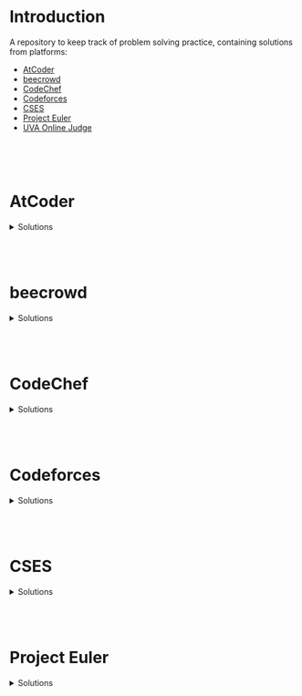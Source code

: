 # Introduction

A repository to keep track of problem solving practice, containing solutions from platforms:  


- [AtCoder](#atcoder)
- [beecrowd](#beecrowd)
- [CodeChef](#codechef)
- [Codeforces](#codeforces)
- [CSES](#cses)
- [Project Euler](#project-euler)
- [UVA Online Judge](#uva-online-judge)
</br>
</br>
</br>

# AtCoder

<details>
<Summary> Solutions </Summary>
</br>

<!---
|  | []() | [C++ (GCC 9.2.1)](./atcoder/.cpp) | `*00` |
    --->

| #   | Title   | Solution   | Points |
|:---:| :------ | :--------: |:-----:|
|  | [D - Shift vs. CapsLock](https://atcoder.jp/contests/abc303/tasks/abc303_d) | [C++ (GCC 9.2.1)](./atcoder/.cpp) | `*400` |
|  | [C - Dash](https://atcoder.jp/contests/abc303/tasks/abc303_c) | [C++ (GCC 9.2.1)](./atcoder/.cpp) | `*300` |
|  | [B - Discord](https://atcoder.jp/contests/abc303/tasks/abc303_b) | [C++ (GCC 9.2.1)](./atcoder/.cpp) | `*200` |
|  | [A - Similar String](https://atcoder.jp/contests/abc303/tasks/abc303_a) | [C++ (GCC 9.2.1)](./atcoder/.cpp) | `*100` |
|  | [D - M<=ab](https://atcoder.jp/contests/abc296/tasks/abc296_d) | [C++ (GCC 9.2.1)](./atcoder/.cpp) | `*400` |
|  | [C - Gap Existence](https://atcoder.jp/contests/abc296/tasks/abc296_c) | [C++ (GCC 9.2.1)](./atcoder/.cpp) | `*300` |
|  | [B - Chessboard](https://atcoder.jp/contests/abc296/tasks/abc296_b) | [C++ (GCC 9.2.1)](./atcoder/.cpp) | `*200` |
|  | [A - Alternately](https://atcoder.jp/contests/abc296/tasks/abc296_a) | [C++ (GCC 9.2.1)](./atcoder/.cpp) | `*100` |
|  | [E - Kth Takoyaki Set](https://atcoder.jp/contests/abc297/tasks/abc297_e) | [C++ (GCC 9.2.1)](./atcoder/.cpp) | `*500` |
|  | [D - Count Subtractions](https://atcoder.jp/contests/abc297/tasks/abc297_d) | [C++ (GCC 9.2.1)](./atcoder/.cpp) | `*400` |
|  | [C - PC on the Table](https://atcoder.jp/contests/abc297/tasks/abc297_c) | [C++ (GCC 9.2.1)](./atcoder/.cpp) | `*300` |
|  | [B - chess960](https://atcoder.jp/contests/abc297/tasks/abc297_b) | [C++ (GCC 9.2.1)](./atcoder/.cpp) | `*200` |
|  | [A - Double Click](https://atcoder.jp/contests/abc297/tasks/abc297_a) | [C++ (GCC 9.2.1)](./atcoder/.cpp) | `*100` |
|  | [E - Isolation](https://atcoder.jp/contests/abc302/tasks/abc302_e) | [C++ (GCC 9.2.1)](./atcoder/.cpp) | `*425` |
|  | [D - Impartial Gift](https://atcoder.jp/contests/abc302/tasks/abc302_d) | [C++ (GCC 9.2.1)](./atcoder/.cpp) | `*400` |
|  | [C - Almost Equal](https://atcoder.jp/contests/abc302/tasks/abc302_c) | [C++ (GCC 9.2.1)](./atcoder/.cpp) | `*300` |
|  | [B - Find snuke](https://atcoder.jp/contests/abc302/tasks/abc302_b) | [C++ (GCC 9.2.1)](./atcoder/.cpp) | `*200` |
|  | [A - Attack](https://atcoder.jp/contests/abc302/tasks/abc302_a) | [C++ (GCC 9.2.1)](./atcoder/.cpp) | `*100` |
|  | [D - Writing a Numeral](https://atcoder.jp/contests/abc298/tasks/abc298_d) | [C++ (GCC 9.2.1)](./atcoder/.cpp) | `*400` |
|  | [C - Cards Query Problem](https://atcoder.jp/contests/abc298/tasks/abc298_c) | [C++ (GCC 9.2.1)](./atcoder/.cpp) | `*300` |
|  | [B - Coloring Matrix](https://atcoder.jp/contests/abc298/tasks/abc298_b) | [C++ (GCC 9.2.1)](./atcoder/.cpp) | `*200` |
|  | [A - Job Interview](https://atcoder.jp/contests/abc298/tasks/abc298_a) | [C++ (GCC 9.2.1)](./atcoder/.cpp) | `*100` |
|  | [D - Find by Query](https://atcoder.jp/contests/abc299/tasks/abc299_d) | [C++ (GCC 9.2.1)](./atcoder/.cpp) | `*400` |
|  | [C - Dango](https://atcoder.jp/contests/abc299/tasks/abc299_c) | [C++ (GCC 9.2.1)](./atcoder/.cpp) | `*300` |
|  | [B - Trick Taking](https://atcoder.jp/contests/abc299/tasks/abc299_b) | [C++ (GCC 9.2.1)](./atcoder/.cpp) | `*200` |
|  | [A - Treasure Chest](https://atcoder.jp/contests/abc299/tasks/abc299_a) | [C++ (GCC 9.2.1)](./atcoder/.cpp) | `*100` |
|  | [D - Bitmask](https://atcoder.jp/contests/abc301/tasks/abc301_d) | [C++ (GCC 9.2.1)](./atcoder/.cpp) | `*400` |
|  | [C - AtCoder Cards](https://atcoder.jp/contests/abc301/tasks/abc301_c) | [C++ (GCC 9.2.1)](./atcoder/.cpp) | `*300` |
|  | [B - Fill the Gaps](https://atcoder.jp/contests/abc301/tasks/abc301_b) | [C++ (GCC 9.2.1)](./atcoder/.cpp) | `*200` |
|  | [A - Overall Winner](https://atcoder.jp/contests/abc301/tasks/abc301_a) | [C++ (GCC 9.2.1)](./atcoder/.cpp) | `*100` |
| 30 | [D - AABCC](https://atcoder.jp/contests/abc300/tasks/abc300_d) | [C++ (GCC 9.2.1)](./atcoder/abc300/D.cpp) | `*400` |
| 29 | [C - Cross](https://atcoder.jp/contests/abc300/tasks/abc300_c) | [C++ (GCC 9.2.1)](./atcoder/abc300/C.cpp) | `*300` |
| 28 | [B - Same Map in the RPG World](https://atcoder.jp/contests/abc300/tasks/abc300_b) | [C++ (GCC 9.2.1)](./atcoder/abc300/B.cpp) | `*200` |
| 27 | [A - N-choice question](https://atcoder.jp/contests/abc300/tasks/abc300_a) | [C++ (GCC 9.2.1)](./atcoder/abc300/A.cpp) | `*100` |
|  | [C - Good Sequence](https://atcoder.jp/contests/arc087/tasks/arc087_a) | [C++ (GCC 9.2.1)](./atcoder/.cpp) | `*300` |
|  | [B - Qualification Contest](https://atcoder.jp/contests/abc288/tasks/abc288_b) | [C++ (GCC 9.2.1)](./atcoder/.cpp) | `*200` |
|  | [A - Many A+B Problems](https://atcoder.jp/contests/abc288/tasks/abc288_a) | [C++ (GCC 9.2.1)](./atcoder/.cpp) | `*100` |
|  | [B - Postal Card](https://atcoder.jp/contests/abc287/tasks/abc287_b) | [C++ (GCC 9.2.1)](./atcoder/.cpp) | `*200` |
|  | [A - Majority](https://atcoder.jp/contests/abc287/tasks/abc287_a) | [C++ (GCC 9.2.1)](./atcoder/.cpp) | `*100` |
|  | [C - Squared Error](https://atcoder.jp/contests/abc194/tasks/abc194_c) | [C++ (GCC 9.2.1)](./atcoder/.cpp) | `*300` |
|  | [C - Unexpressed](https://atcoder.jp/contests/abc193/tasks/abc193_c) | [C++ (GCC 9.2.1)](./atcoder/.cpp) | `*300` |
|  | [C - Doubled](https://atcoder.jp/contests/abc196/tasks/abc196_c) | [C++ (GCC 9.2.1)](./atcoder/.cpp) | `*300` |
|  | [C - Long Sequence](https://atcoder.jp/contests/abc220/tasks/abc220_c) | [C++ (GCC 9.2.1)](./atcoder/.cpp) | `*300` |
|  | [B - Nuts](https://atcoder.jp/contests/abc204/tasks/abc204_b) | [C++ (GCC 9.2.1)](./atcoder/.cpp) | `*200` |
|  | [C - Swappable](https://atcoder.jp/contests/abc206/tasks/abc206_c) | [C++ (GCC 9.2.1)](./atcoder/.cpp) | `*300` |
|  | [B - Permutation Check](https://atcoder.jp/contests/abc205/tasks/abc205_b) | [C++ (GCC 9.2.1)](./atcoder/.cpp) | `*200` |
|  | [A - Find Multiple](https://atcoder.jp/contests/abc220/tasks/abc220_a) | [C++ (GCC 9.2.1)](./atcoder/.cpp) | `*100` |
|  | [D - Happy New Year 2023](https://atcoder.jp/contests/abc284/tasks/abc284_d) | [C++ (GCC 9.2.1)](./atcoder/.cpp) | `*400` |
|  | [B - Multi Test Cases](https://atcoder.jp/contests/abc284/tasks/abc284_b) | [C++ (GCC 9.2.1)](./atcoder/.cpp) | `*200` |
|  | [A - Sequence of Strings](https://atcoder.jp/contests/abc284/tasks/abc284_a) | [C++ (GCC 9.2.1)](./atcoder/.cpp) | `*100` |
|  | [C - String Delimiter](https://atcoder.jp/contests/abc282/tasks/abc282_c) | [C++ (GCC 9.2.1)](./atcoder/.cpp) | `*300` |
|  | [B - Let's Get a Perfect Score](https://atcoder.jp/contests/abc282/tasks/abc282_b) | [C++ (GCC 9.2.1)](./atcoder/.cpp) | `*200` |
|  | [A - Generalized ABC](https://atcoder.jp/contests/abc282/tasks/abc282_a) | [C++ (GCC 9.2.1)](./atcoder/.cpp) | `*100` |
|  | [B - LOOKUP](https://atcoder.jp/contests/abc279/tasks/abc279_b) | [C++ (GCC 9.2.1)](./atcoder/.cpp) | `*200` |
|  | [A - wwwvvvvvv](https://atcoder.jp/contests/abc279/tasks/abc279_a) | [C++ (GCC 9.2.1)](./atcoder/.cpp) | `*100` |
| 5 | [C - FF](https://atcoder.jp/contests/abc278/tasks/abc278_c) | [C++ (GCC 9.2.1)](./atcoder/abc278/C.cpp) | `*300` | 
| 4 | [B - Misjudge the Time](https://atcoder.jp/contests/abc278/tasks/abc278_b) | [C++ (GCC 9.2.1)](./atcoder/abc278/B.cpp) | `*200` |
| 3 | [A - Shift](https://atcoder.jp/contests/abc278/tasks/abc278_a) | [C++ (GCC 9.2.1)](./atcoder/abc278/A.cpp) | `*100` |
| 2 | [B - Playing Cards Validation](https://atcoder.jp/contests/abc277/tasks/abc277_b) | [C++ (GCC 9.2.1)](.atcoder/abc277/B.cpp) | `*200` |
| 1 | [A - ^{-1}](https://atcoder.jp/contests/abc277/tasks/abc277_a) | [C++ (GCC 9.2.1)](./atcoder/abc277/A.cpp) | `*100` |


</details>
</br>
</br>
</br>

# beecrowd

<details>
<Summary> Solutions </Summary>
</br>

<!---
| 1 | [](https://atcoder.jp/contests/abc/tasks/abc_) | [C++ (GCC 9.2.1)]() | |

1654 | [F - Sum Sum Max](https://atcoder.jp/contests/abc240/tasks/abc240_f) | [C++ (GCC 9.2.1)](./atcoder/abc240/F.cpp) | Mar/26/2022
    --->



| #   | Title   | Solution   | Difficulty |
|:---:| :------ | :--------: |:----------:|


</details>
</br>
</br>
</br>

# CodeChef

<details>
<Summary> Solutions </Summary>

<!---
|  | []() | [C++17](./codechef/.cpp) | `*` |
    --->

| #   | Title   | Solution   | Submitted   |
|:---:| :------ | :--------: | :---------: |
|  | []() | [C++17)]() | |



</details>
</br>
</br>
</br>

# Codeforces

<details>
<Summary> Solutions </Summary>
</br>

<!---
|  | []() | [GNU C++20 (64)](./codeforces/) | `` |
    --->

| #   | Title   | Solution   | Tags |
|:---:| :------ | :--------: |:----:|
| 334 | [B - Ternary String](https://codeforces.com/contest/1354/problem/B) | [GNU C++20 (64)](./codeforces/1354/B.cpp) | `binary search` `dp` `implementation` `two pointers` `*1200` |
| 333 | [C - Make It Good](https://codeforces.com/contest/1385/problem/C) | [GNU C++20 (64)](./codeforces/1385/C.cpp) | `greedy` `*1200` |
| 332 | [D - Districts Connection](https://codeforces.com/contest/1433/problem/D) | [GNU C++20 (64)](./codeforces/1433/D.cpp) | `constructive algorithms` `dfs and similar` `*1200` |
|  | [A - XXXXX](https://codeforces.com/contest/1364/problem/A) | [GNU C++20 (64)](./codeforces/) | `brute force` `data structures` `number theory` `two pointers` `*1200` |
|  | [C - Boats Competition](https://codeforces.com/contest/1399/problem/C) | [GNU C++20 (64)](./codeforces/) | `brute force` `greedy` `two pointers` `*1200` |
| * | [C - Sum in Binary Tree](https://codeforces.com/contest/1843/problem/C) | [GNU C++20 (64)](./codeforces/) | `` |
| * | [B - Long Long](https://codeforces.com/contest/1843/problem/B) | [GNU C++20 (64)](./codeforces/) | `` |
| * | [A - Sasha and Array Coloring](https://codeforces.com/contest/1843/problem/A) | [GNU C++20 (64)](./codeforces/) | `` |
|  | [B - Replace and Keep Sorted](https://codeforces.com/contest/1485/problem/B) | [GNU C++20 (64)](./codeforces/) | `dp` `implementation` `math` `*1200` |
|  | [C - Sequence Transformation](https://codeforces.com/contest/1454/problem/C) | [GNU C++20 (64)](./codeforces/) | `greedy` `implementation` `*1200` |
|  | [C - Grandma Capa Knits a Scarf](https://codeforces.com/contest/1582/problem/C) | [GNU C++20 (64)](./codeforces/) | `brute force` `data structures` `greedy` `strings` `two pointers` `*1200` |
|  | [C - Alternating Subsequence](https://codeforces.com/contest/1343/problem/C) | [GNU C++20 (64)](./codeforces/) | `dp` `greedy` `two pointers` `*1200` |
|  | [A - Odd Selection](https://codeforces.com/contest/1363/problem/A) | [GNU C++20 (64)](./codeforces/) | `brute force` `implementation` `math` `*1200` |
|  | [B - AquaMoon and Stolen String](https://codeforces.com/contest/1546/problem/B) | [GNU C++20 (64)](./codeforces/) | `interactive` `math` `*1200` |
|  | [B - Flip the Bits](https://codeforces.com/contest/1504/problem/B) | [GNU C++20 (64)](./codeforces/) | `constructive algorithms` `greedy` `implementation` `math` `*1200` |
|  | [B - Astrophysicists](https://codeforces.com/contest/1836/problem/B) | [GNU C++20 (64)](./codeforces/) | `greedy` `math` `*1100` |
|  | [A - Destroyer](https://codeforces.com/contest/1836/problem/A) | [GNU C++20 (64)](./codeforces/) | `implementation` `sortings` `*800` |
|  | [C - Game with Reversing](https://codeforces.com/contest/1834/problem/C) | [GNU C++20 (64)](./codeforces/) | `games` `greedy` `math` `strings` `*1200` |
|  | [B - Maximum Strength](https://codeforces.com/contest/1834/problem/B) | [GNU C++20 (64)](./codeforces/) | `greedy` `math` `*1000` |
|  | [A - Unit Array](https://codeforces.com/contest/1834/problem/A) | [GNU C++20 (64)](./codeforces/) | `greedy` `math` `*800` |
|  | [B - Jumps](https://codeforces.com/contest/1455/problem/B) | [GNU C++20 (64)](./codeforces/) | `constructive algorithms` `math` `*1200` |
|  | [B - M-arrays](https://codeforces.com/contest/1497/problem/B) | [GNU C++20 (64)](./codeforces/) | `constructive algorithms` `greedy` `math` `*1200` |
|  | [C - K-th Not Divisible by n](https://codeforces.com/contest/1352/problem/C) | [GNU C++20 (64)](./codeforces/) | `binary search` `math` `*1200` |
|  | [C - Pursuit](https://codeforces.com/contest/1530/problem/C) | [GNU C++20 (64)](./codeforces/) | `binary search` `brute force` `greedy` `sortings` `*1200` |
|  | [C - A-B Palindrome](https://codeforces.com/contest/1512/problem/C) | [GNU C++20 (64)](./codeforces/) | `constructive algorithms` `implementation` `strings` `*1200` |
|  | [B - Hemose Shopping](https://codeforces.com/contest/1592/problem/B) | [GNU C++20 (64)](./codeforces/) | `constructive algorithms` `dsu` `math` `sortings` `*1200` |
|  | [C - Delete Two Elements](https://codeforces.com/contest/1598/problem/C) | [GNU C++20 (64)](./codeforces/) | `data structures` `dp` `implementation` `math` `two pointers` `*1200` |
|  | [C - Make Them Equal](https://codeforces.com/contest/1594/problem/C) | [GNU C++20 (64)](./codeforces/) | `brute force` `greedy` `math` `strings` `*1200` |
|  | [D - Even-Odd Game](https://codeforces.com/contest/1472/problem/D) | [GNU C++20 (64)](./codeforces/) | `dp` `games` `greedy` `sortings` `*1200` |
|  | [D - Corrupted Array](https://codeforces.com/contest/1512/problem/D) | [GNU C++20 (64)](./codeforces/) | `constructive algorithms` `data structures` `greedy` `*1200` |
|  | [C - Poisoned Dagger](https://codeforces.com/contest/1613/problem/C) | [GNU C++20 (64)](./codeforces/) | `binary search` `*1200` |
|  | [B - AND 0, Sum Big](https://codeforces.com/contest/1514/problem/B) | [GNU C++20 (64)](./codeforces/) | `bitmasks` `combinatorics` `math` `*1200` |
|  | [B - Prinzessin der Verurteilung](https://codeforces.com/contest/1536/problem/B) | [GNU C++20 (64)](./codeforces/) | `brute force` `constructive algorithms` `strings` `*1200` |
|  | [C1 - k-LCM (easy version)](https://codeforces.com/contest/1497/problem/C1) | [GNU C++20 (64)](./codeforces/) | `constructive algorithms` `math` `*1200` |
|  | [B - Keep it Beautiful](https://codeforces.com/contest/1841/problem/B) | [GNU C++20 (64)](./codeforces/) | `implementation` `*1000` |
|  | [A - Game with Board](https://codeforces.com/contest/1841/problem/A) | [GNU C++20 (64)](./codeforces/) | `constructive algorithms` `games` `*800` |
|  | [C - Penalty](https://codeforces.com/contest/1553/problem/C) | [GNU C++20 (64)](./codeforces/) | `bitmasks` `brute force` `dp` `greedy` `*1200` |
|  | [C - Mocha and Hiking](https://codeforces.com/contest/1559/problem/C) | [GNU C++20 (64)](./codeforces/) | `constructive algorithms` `graphs` `*1200` |
|  | [C - Stable Groups](https://codeforces.com/contest/1539/problem/C) | [GNU C++20 (64)](./codeforces/) | `greedy` `sortings` `*1200` |
|  | [C - Coin Rows](https://codeforces.com/contest/1555/problem/C) | [GNU C++20 (64)](./codeforces/) | `brute force` `constructive algorithms` `dp` `implementation` `*1300` |
|  | [B1 - Palindrome Game (easy version)](https://codeforces.com/contest/1527/problem/B1) | [GNU C++20 (64)](./codeforces/) | `constructive algorithms` `games` `*1200` |
|  | [B - Pleasant Pairs](https://codeforces.com/contest/1541/problem/B) | [GNU C++20 (64)](./codeforces/) | `brute force` `implementation` `math` `number theory` `*1200` |
|  | [A - Packing Rectangles](https://codeforces.com/edu/course/2/lesson/6/2/practice/contest/283932/problem/A) | [GNU C++20 (64)](./codeforces/) | `Edu` |
|  | [C - Ski Resort](https://codeforces.com/contest/1840/problem/C) | [GNU C++17](./codeforces/) | `combinatorics` `math` `two pointers` `*1000` |
|  | [B - Binary Cafe](https://codeforces.com/contest/1840/problem/B) | [GNU C++17](./codeforces/) | `bitmasks` `combinatorics` `math` `*1100` |
|  | [A - Cipher Shifer](https://codeforces.com/contest/1840/problem/A) | [GNU C++17](./codeforces/) | `implementation` `strings` `two pointers` `*800` |
|  | [B - Kalindrome Array](https://codeforces.com/contest/1610/problem/B) | [GNU C++17](./codeforces/) | `greedy` `two pointers` `*1100` |
|  | [B - Special Numbers](https://codeforces.com/contest/1594/problem/B) | [GNU C++17](./codeforces/) | `bitmasks` `math` `*1100` |
|  | [B - Combinatorics Homework](https://codeforces.com/contest/1574/problem/B) | [GNU C++17](./codeforces/) | `combinatorics` `greedy` `math` `*1100` |
|  | [B - Shifting Sort](https://codeforces.com/contest/1579/problem/B) | [GNU C++17](./codeforces/) | `implementation` `sortings` `*1100` |
|  | [B - Elementary Particles](https://codeforces.com/contest/1625/problem/B) | [GNU C++17](./codeforces/) | `brute force` `greedy` `sortings` `*1100` |
|  | [B - XOR Specia-LIS-t](https://codeforces.com/contest/1604/problem/B) | [GNU C++17](./codeforces/) | `*1100` |
|  | [D1 - All are Same](https://codeforces.com/contest/1593/problem/D1) | [GNU C++17](./codeforces/) | `math` `number theory` `*1100` |
|  | [C - Long Jumps](https://codeforces.com/contest/1472/problem/C) | [GNU C++17](./codeforces/) | `dp` `graphs` `*1100` |
|  | [B - Update Files](https://codeforces.com/contest/1606/problem/B) | [GNU C++17](./codeforces/) | `greedy` `implementation` `math` `*1100` |
|  | [C - Kill the Monster](https://codeforces.com/contest/1633/problem/C) | [GNU C++17](./codeforces/) | `brute force` `math` `*1100` |
|  | [C - Yet Another Card Deck](https://codeforces.com/contest/1511/problem/C) | [GNU C++17](./codeforces/) | `brute force` `data structures` `implementation` `trees` `*1100` |
|  | [B - TMT Document](https://codeforces.com/contest/1509/problem/B) | [GNU C++17](./codeforces/) | `greedy` `*1100` |
|  | [B - Fun with Even Subarrays](https://codeforces.com/contest/1631/problem/B) | [GNU C++17](./codeforces/) | `dp` `greedy` `*1100` |
|  | [C - Sum of Cubes](https://codeforces.com/contest/1490/problem/C) | [GNU C++17](./codeforces/) | `binary search` `brute force` `math` `*1100` |
|  | [B - GCD Length](https://codeforces.com/contest/1511/problem/B) | [GNU C++17](./codeforces/) | `constructive algorithms` `math` `number theory` `*1100` |
|  | [C - Paint the Array](https://codeforces.com/contest/1618/problem/C) | [GNU C++17](./codeforces/) | `math` `*1100` |
|  | [B - Sifid and Strange Subsequences](https://codeforces.com/contest/1529/problem/B) | [GNU C++17](./codeforces/) | `greedy` `math` `sortings` `*1100` |
| * | [C - Best Binary String](https://codeforces.com/contest/1837/problem/C) | [GNU C++17](./codeforces/) | `constructive algorithms` `greedy` |
| * | [B - Comparison String](https://codeforces.com/contest/1837/problem/B) | [GNU C++17](./codeforces/) | `greedy` |
| * | [A - Grasshopper on a Line](https://codeforces.com/contest/1837/problem/A) | [GNU C++17](./codeforces/) | `constructive algorithms` `math` |
|  | [A - CME](https://codeforces.com/contest/1223/problem/A) | [GNU C++17](./codeforces/) | `math` `*800` |
|  | [B - Make Array Good](https://codeforces.com/contest/1762/problem/B) | [GNU C++17](./codeforces/) | `constructive algorithms` `implementation` `number theory` `sortings` `*1100` |
|  | [A - Infinite Sequence](https://codeforces.com/contest/675/problem/A) | [GNU C++17](./codeforces/) | `math` `*1100` |
|  | [A - Many Equal Substrings](https://codeforces.com/contest/1029/problem/A) | [GNU C++17](./codeforces/) | `implementation` `strings` `*1300` |
|  | [B - Mirror in the String](https://codeforces.com/contest/1616/problem/B) | [GNU C++17](./codeforces/) | `greedy` `strings` `*1100` |
|  | [A - Vasya the Hipster](https://codeforces.com/contest/581/problem/A) | [GNU C++17](./codeforces/) | `implementation` `math` `*800` |
|  | [B - Long Number](https://codeforces.com/contest/1157/problem/B) | [GNU C++17](./codeforces/) | `greedy` `*1300` |
|  | [A - Garland](https://codeforces.com/contest/1809/problem/A) | [GNU C++17](./codeforces/) | `implementation` `*800` |
|  | [C - Maximum Set](https://codeforces.com/contest/1796/problem/C) | [GNU C++17](./codeforces/) | `binary search` `math` `*1600` |
|  | [D - Flipper](https://codeforces.com/contest/1833/problem/D) | [GNU C++17](./codeforces/) | `brute force` `constructive algorithms` `greedy` `*1400` |
|  | [C - Vlad Building Beautiful Array](https://codeforces.com/contest/1833/problem/C) | [GNU C++17](./codeforces/) | `greedy` `math` `*800` |
|  | [B - Restore the Weather](https://codeforces.com/contest/1833/problem/B) | [GNU C++17](./codeforces/) | `greedy` `sortings` `*900` |
|  | [A - Musical Puzzle](https://codeforces.com/contest/1833/problem/A) | [GNU C++17](./codeforces/) | `implementation` `strings` `*800` |
|  | [B - Points on Plane](https://codeforces.com/contest/1809/problem/B) | [GNU C++17](./codeforces/) | `binary search` `greedy` `math` `*1000` |
|  | [C - Sum on Subarrays](https://codeforces.com/contest/1809/problem/C) | [GNU C++17](./codeforces/) | `constructive algorithms` `greedy` `math` `*1500` |
|  | [B - Balanced Array](https://codeforces.com/contest/1343/problem/B) | [GNU C++17](./codeforces/) | `constructive algorithms` `math` `*800` |
|  | [B - Long Legs](https://codeforces.com/contest/1814/problem/B) | [GNU C++17](./codeforces/) | `brute force` `math` `*1700` |
|  | [A - Coins](https://codeforces.com/contest/1814/problem/A) | [GNU C++17](./codeforces/) | `implementation` `math` `*800` |
|  | [C - Almost All Multiples](https://codeforces.com/contest/1758/problem/C) | [GNU C++17](./codeforces/) | `greedy` `number theory` `*1400` |
|  | [C - Search in Parallel](https://codeforces.com/contest/1814/problem/C) | [GNU C++17](./codeforces/) | `constructive algorithms` `greedy` `sortings` `*1500` |
|  | [C - Counting Orders](https://codeforces.com/contest/1828/problem/C) | [GNU C++17](./codeforces/) | `binary search` `combinatorics` `sortings` `*1100` |
|  | [B - Permutation Swap](https://codeforces.com/contest/1828/problem/B) | [GNU C++17](./codeforces/) | `math` `number theory` `*900` |
|  | [A - Divisible Array](https://codeforces.com/contest/1828/problem/A) | [GNU C++17](./codeforces/) | `constructive algorithms` `math` `*800` |
|  | [C - Tear It Apart](https://codeforces.com/contest/1821/problem/C) | [GNU C++17](./codeforces/) | `brute force` `implementation` `math` `strings` `*1300` |
|  | [B - Sort the Subarray](https://codeforces.com/contest/1821/problem/B) | [GNU C++17](./codeforces/) | `brute force` `greedy` `*1100` |
|  | [A - Matching](https://codeforces.com/contest/1821/problem/A) | [GNU C++17](./codeforces/) | `combinatorics` `math` `*800` |
|  | [C2 - Potions (Hard Version)](https://codeforces.com/contest/1526/problem/C2) | [GNU C++17](./codeforces/) | `data structures` `greedy` `*1600` |
| * | [C - Contrast Value](https://codeforces.com/contest/1832/problem/C) | [GNU C++17](./codeforces/) | `` |
| * | [B - Maximum Sum](https://codeforces.com/contest/1832/problem/B) | [GNU C++17](./codeforces/) | `` |
| * | [A - New Palindrome](https://codeforces.com/contest/1832/problem/A) | [GNU C++17](./codeforces/) | `` |
|  | [A - Filling Shapes](https://codeforces.com/contest/1182/problem/A) | [GNU C++17](./codeforces/) | `dp` `math` `*1000` |
|  | [A - Vacations](https://codeforces.com/contest/698/problem/A) | [GNU C++17](./codeforces/) | `dp` `*1400` |
|  | [A - Boredom](https://codeforces.com/contest/455/problem/A) | [GNU C++17](./codeforces/) | `dp` `*1500` |
|  | [A - Cut Ribbon](https://codeforces.com/contest/189/problem/A) | [GNU C++17](./codeforces/) | `brute force` `dp` `*1300` |
|  | [B - Plus and Multiply](https://codeforces.com/contest/1542/problem/B) | [GNU C++17](./codeforces/) | `constructive algorithms` `math` `number theory` `*1500` |
|  | [B - I Hate 1111](https://codeforces.com/contest/1526/problem/B) | [GNU C++17](./codeforces/) | `dp` `math` `number theory` `*1400` |
|  | [C - Number of Pairs](https://codeforces.com/contest/1538/problem/C) | [GNU C++17](./codeforces/) | `binary search` `data structures` `math` `two pointers` `*1300` |
| * | [C - LuoTianyi and the Show](https://codeforces.com/contest/1825/problem/C) | [GNU C++17](./codeforces/) | `` |
| * | [B - LuoTianyi and the Table](https://codeforces.com/contest/1825/problem/B) | [GNU C++17](./codeforces/) | `` |
| * | [A - LuoTianyi and the Palindrome String](https://codeforces.com/contest/1825/problem/A) | [GNU C++17](./codeforces/) | `` |
|  | [C - Challenging Cliffs](https://codeforces.com/contest/1537/problem/C) | [GNU C++17](./codeforces/) | `constructive algorithms` `greedy` `implementation` `math` `*1200` |
|  | [A - Almost Prime](https://codeforces.com/contest/26/problem/A) | [GNU C++17](./codeforces/) | `number theory` `*900` |
|  | [P13 - Lost rectangle](https://codeforces.com/group/yg7WhsFsAp/contest/419146/problem/P13) | [GNU C++17](./codeforces/) | `Gym` |
|  | [A - Cashier](https://codeforces.com/contest/1059/problem/A) | [GNU C++17](./codeforces/) | `implementation` `*1000` |
|  | [B - Petr and a Combination Lock](https://codeforces.com/contest/1097/problem/B) | [GNU C++17](./codeforces/) | `bitmasks` `brute force` `dp` `*1200` |
|  | [D - Same Differences](https://codeforces.com/contest/1520/problem/D) | [GNU C++17](./codeforces/) | `data structures` `hashing` `math` `*1200` |
|  | [A - Traveling Salesman Problem](https://codeforces.com/contest/1713/problem/A) | [GNU C++17](./codeforces/) | `geometry` `greedy` `implementation` `*800` |
|  | [A - TubeTube Feed](https://codeforces.com/contest/1822/problem/A) | [GNU C++17](./codeforces/) | `brute force` `implementation` `*800` |
|  | [C - Almost Increasing Subsequence](https://codeforces.com/contest/1818/problem/C) | [GNU C++17](./codeforces/) | `binary search` `dp` `greedy` `*1500` |
|  | [B - Indivisible](https://codeforces.com/contest/1818/problem/B) | [GNU C++17](./codeforces/) | `constructive algorithms` `*900` |
|  | [A - Politics](https://codeforces.com/contest/1818/problem/A) | [GNU C++17](./codeforces/) | `greedy` `implementation` `*800` |
|  | [A - Plus One on the Subset](https://codeforces.com/contest/1624/problem/A) | [GNU C++17](./codeforces/) | `math` `*800` |
|  | [C - Strongly Composite](https://codeforces.com/contest/1823/problem/C) | [GNU C++17](./codeforces/) | `greedy` `math` `number theory` `*1300` |
|  | [B - Sort with Step](https://codeforces.com/contest/1823/problem/B) | [GNU C++17](./codeforces/) | `brute force` `math` `sortings` `*900` |
|  | [A - A-characteristic](https://codeforces.com/contest/1823/problem/A) | [GNU C++17](./codeforces/) | `combinatorics` `constructive algorithms` `math` `*800` |
|  | [C - Wrong Addition](https://codeforces.com/contest/1619/problem/C) | [GNU C++17](./codeforces/) | `implementation` `*1200` |
|  | [D - Multiset](https://codeforces.com/contest/1354/problem/D) | [GNU C++17](./codeforces/) | `binary search` `data structures` `*1900` |
|  | [A - Greg and Array](https://codeforces.com/contest/295/problem/A) | [GNU C++17](./codeforces/) | `data structures` `implementation` `*1400` |
|  | [F1 - Guess the K-th Zero (Easy version)](https://codeforces.com/contest/1520/problem/F1) | [GNU C++17](./codeforces/) | `binary search` `interactive` `*1600` |
|  | [C - Cellular Network](https://codeforces.com/contest/702/problem/C) | [GNU C++17](./codeforces/) | `binary search` `implementation` `two pointers` `*1500` |
| * | [A - Is It a Cat?](https://codeforces.com/contest/1800/problem/A) | [GNU C++17](./codeforces/) | `implementation` `strings` '*00' |
|  | [B - Lost Numbers](https://codeforces.com/contest/1167/problem/B) | [GNU C++17](./codeforces/) | `brute force` `divide and conquer` `interactive` `math` `*1400` |
|  | [B - Asterisk-Minor Template](https://codeforces.com/contest/1796/problem/B) | [GNU C++17](./codeforces/) | `implementation` `strings` `*1000` |
|  | [A - Typical Interview Problem](https://codeforces.com/contest/1796/problem/A) | [GNU C++17](./codeforces/) | `brute force` `implementation` `strings` `*800` |
| * | [B - Equalize by Divide](https://codeforces.com/contest/1799/problem/B) | [GNU C++17](./codeforces/) | `brute force` `constructive algorithms` `greedy` `math` `*00` |
| * | [A - Recent Actions](https://codeforces.com/contest/1799/problem/A) | [GNU C++17](./codeforces/) | `data structures` `greedy` `implementation` `math` `*00` |
|  | [E - Binary Inversions](https://codeforces.com/contest/1760/problem/E) | [GNU C++17](./codeforces/) | `data structures` `greedy` `math` `*1100` |
|  | [B - Ideal Point](https://codeforces.com/contest/1795/problem/B) | [GNU C++17](./codeforces/) | `brute force` `geometry` `greedy` `*900` |
|  | [A - Two Towers](https://codeforces.com/contest/1795/problem/A) | [GNU C++17](./codeforces/) | `brute force` `implementation` `strings` `*800` |
|  | [C - Powers Of Two](https://codeforces.com/contest/1095/problem/C) | [GNU C++17](./codeforces/) | `bitmasks` `greedy` `*1400` |
|  | [D - Challenging Valleys](https://codeforces.com/contest/1760/problem/D) | [GNU C++17](./codeforces/) | `implementation` `two pointers` `*1000` |
|  | [B - BAN BAN](https://codeforces.com/contest/1747/problem/B) | [GNU C++17](./codeforces/) | `constructive algorithms` `*900` |
|  | [D - Coprime](https://codeforces.com/contest/1742/problem/D) | [GNU C++17](./codeforces/) | `brute force` `greedy` `number theory` `*1100` |
|  | [A - Tom Riddle's Diary](https://codeforces.com/contest/855/problem/A) | [GNU C++17](./codeforces/) | `brute force` `implementation` `strings` `*800` |
|  | [C - Boxes Packing](https://codeforces.com/contest/903/problem/C) | [GNU C++17](./codeforces/) | `greedy` `*1200` |
|  | [B - Radio Station](https://codeforces.com/contest/918/problem/B) | [GNU C++17](./codeforces/) | `implementation` `strings` `*900` |
|  | [B - String LCM](https://codeforces.com/contest/1473/problem/B) | [GNU C++17](./codeforces/) | `brute force` `math` `number theory` `strings` `*1000` |
|  | [C - Minimum Extraction](https://codeforces.com/contest/1607/problem/C) | [GNU C++17](./codeforces/) | `brute force` `sortings` `*1000` |
|  | [B - Berland Music](https://codeforces.com/contest/1622/problem/B) | [GNU C++17](./codeforces/) | `data structures` `greedy` `math` `sortings` `*1000` |
|  | [B - Absent Remainder](https://codeforces.com/contest/1613/problem/B) | [GNU C++17](./codeforces/) | `greedy` `implementation` `sortings` `*1000`|
|  | [B - Maximum Cost Deletion](https://codeforces.com/contest/1550/problem/B) | [GNU C++17](./codeforces/) | `greedy` math` `*1000` |
|  | [A - K-divisible Sum](https://codeforces.com/contest/1476/problem/A) | [GNU C++17](./codeforces/) | `binary search` `constructive algorithms` `greedy` `math` `*1000` |
|  | [B - Sum of Two Numbers](https://codeforces.com/contest/1788/problem/B) | [GNU C++17](./codeforces/) | `constructive algorithms` `greedy` `implementation` `math` `probabilities` `*1100` |
|  | [A - One and Two](https://codeforces.com/contest/1788/problem/A) | [GNU C++17](./codeforces/) | `brute force` `implementation` `math` `*800` |
|  | [C - Not Adjacent Matrix](https://codeforces.com/contest/1520/problem/C) | [GNU C++17](./codeforces/) | `constructive algorithms` `*1000` |
|  | [B - Stand-up Comedian](https://codeforces.com/contest/1792/problem/B) | [GNU C++17](./codeforces/) | `greedy` `math` `*1200` |
|  | [C - Hamiltonian Wall](https://codeforces.com/contest/1766/problem/C) | [GNU C++17](./codeforces/) | `dp` `implementation` `*1300` |
|  | [B - Vanya and Lanterns](https://codeforces.com/contest/492/problem/B) | [GNU C++17](./codeforces/) | `binary search` `implementation` `math` `sortings` `*1200` |
| * | [A1 - Non-alternating Deck (easy version)](https://codeforces.com/contest/1786/problem/A1) | [GNU C++17](./codeforces/) | `implementation` `*00` |
|  | [A - Puzzles](https://codeforces.com/contest/337/problem/A) | [GNU C++17](./codeforces/) | `greedy` `*900` |
|  | [F - Range Update Point Query](https://codeforces.com/contest/1791/problem/F) | [GNU C++17](./codeforces/) | `binary search` `brute force` `data structures` `*1500` |
|  | [E - Negatives and Positives](https://codeforces.com/contest/1791/problem/E) | [GNU C++17](./codeforces/) | `dp` `greedy` `sortings` `*1100` |
|  | [D - Distinct Split](https://codeforces.com/contest/1791/problem/D) | [GNU C++17](./codeforces/) | `brute force` `greedy` `strings` `*1000` |
|  | [C - Prepend and Append](https://codeforces.com/contest/1791/problem/C) | [GNU C++17](./codeforces/) | `implementation` `two pointers` `*800` |
|  | [B - Following Directions](https://codeforces.com/contest/1791/problem/B) | [GNU C++17](./codeforces/) | `geometry` `implementation` `*800` |
|  | [A - Codeforces Checking](https://codeforces.com/contest/1791/problem/A) | [GNU C++17](./codeforces/) | `implementation` `strings` `*800` |
| * | [B - The Forbidden Permutation](https://codeforces.com/contest/1778/problem/B) | [GNU C++17](./codeforces/) | `greedy` `math` `*00` |
| * | [A - Flip Flop Sum](https://codeforces.com/contest/1778/problem/A) | [GNU C++17](./codeforces/) | `greedy` `implementation` `*00` |
|  | [C - Registration System](https://codeforces.com/contest/4/problem/C) | [GNU C++17](./codeforces/) | `data structures` `hashing` `implementation` `*1300` |
|  | [B - Kayaking](https://codeforces.com/contest/863/problem/B) | [GNU C++17](./codeforces/) | `brute force` `greedy` `sortings` `*1500` |
| * | [B - Emordnilap](https://codeforces.com/contest/1777/problem/B) | [GNU C++17](./codeforces/) | `greedy` `math` `*00` |
| * | [A - Everybody Likes Good Arrays!](https://codeforces.com/contest/1777/problem/A) | [GNU C++17](./codeforces/) | `greedy` `implementation` `math` `*00` |
|  | [A - IQ test](https://codeforces.com/contest/25/problem/A) | [GNU C++17](./codeforces/) | `brute force` `*1300` |
|  | [A2 - Gardener and the Capybaras (hard version)](https://codeforces.com/contest/1775/problem/A2) | [GNU C++17](./codeforces/) | `constructive algorithms` `greedy` `*900` |
|  | [A - Nastia and Nearly Good Numbers](https://codeforces.com/contest/1521/problem/A) | [GNU C++17](./codeforces/) | `constructive algorithms` `math` `number theory` `*1000` |
|  | [C - Board Moves](https://codeforces.com/contest/1353/problem/C) | [GNU C++17](./codeforces/) | `math` `*1000` |
|  | [B - Matrix of Differences](https://codeforces.com/contest/1783/problem/B) | [GNU C++17](./codeforces/) | `constructive algorithms` `math` `*1100` |
|  | [A - Make it Beautiful](https://codeforces.com/contest/1783/problem/A) | [GNU C++17](./codeforces/) | `constructive algorithms` `math` `sortings` `*800` |
|  | [B - MKnez's ConstructiveForces Task](https://codeforces.com/contest/1779/problem/B) | [GNU C++17](./codeforces/) | `constructive algorithms` `math` `*900` |
|  | [A - Hall of Fame](https://codeforces.com/contest/1779/problem/A) | [GNU C++17](./codeforces/) | `constructive algorithms` `greedy` `strings` `*800` |
|  | [C - Save the Magazines](https://codeforces.com/contest/1743/problem/C) | [GNU C++17](./codeforces/) | `constructive algorithms` `dp` `greedy` `*1100` |
|  | [B - Best Permutation](https://codeforces.com/contest/1728/problem/B) | [GNU C++17](./codeforces/) | `constructive algorithms` `greedy` `*800` |
|  | [A - Colored Balls: Revisited](https://codeforces.com/contest/1728/problem/A) | [GNU C++17](./codeforces/) | `brute force` `greedy` `implementation` `sortings` `*800` |
|  | [B - Block Towers](https://codeforces.com/contest/1767/problem/B) | [GNU C++17](./codeforces/) | `data structures` `greedy` `sortings` `*800` |
|  | [A - Cut the Triangle](https://codeforces.com/contest/1767/problem/A) | [GNU C++17](./codeforces/) | `implementation` `*800` |
|  | [B - Queries on a String](https://codeforces.com/contest/598/problem/B) | [GNU C++17](./codeforces/) | `implementation` `strings` `*1300` |
|  | [A - Divide and Conquer](https://codeforces.com/contest/1762/problem/A) | [GNU C++17](./codeforces/) | `greedy` `math` `number theory` `*800` |
|  | [A - Tricky Sum](https://codeforces.com/contest/598/problem/A) | [GNU C++17](./codeforces/) | `math` `*900` |
|  | [A - Arpa’s hard exam and Mehrdad’s naive cheat](https://codeforces.com/contest/742/problem/A) | [GNU C++17](./codeforces/) | `implementation` `math` `number theory` `*1000` |
|  | [B - Notepad#](https://codeforces.com/contest/1766/problem/B) | [GNU C++17](./codeforces/) | `implementation` `*1000` |
|  | [A - Extremely Round](https://codeforces.com/contest/1766/problem/A) | [GNU C++17](./codeforces/) | `brute force` `implementation` `*800` |
|  | [A - Hossam and Combinatorics](https://codeforces.com/contest/1771/problem/A) | [GNU C++17](./codeforces/) | `combinatorics` `math` `sortings` `*900` |
|  | [A - The number of positions](https://codeforces.com/contest/124/problem/A) | [GNU C++17](./codeforces/) | `math` `*1000` |
|  | [B - Lecture]() | [GNU C++17](./codeforces/) | `implementation` `strings` `*1000` |
|  | [A - Multiplication Table](https://codeforces.com/contest/577/problem/A) | [GNU C++17](./codeforces/) | `implementation` `number theory` `*1000` |
|  | [A - Road To Zero](https://codeforces.com/contest/1342/problem/A) | [GNU C++17](./codeforces/) | `greedy` `math` `*1000` |
|  | [C - Division by Two and Permutation](https://codeforces.com/contest/1624/problem/C) | [GNU C++17](./codeforces/) | `constructive algorithms` `flows` `graph matchings` `greedy` `math` `*1100` |
|  | [B - Minor Reduction](https://codeforces.com/contest/1626/problem/B) | [GNU C++17](./codeforces/) | `greedy` `strings` `*1100` |
|  | [C - Pair Programming](https://codeforces.com/contest/1547/problem/C) | [GNU C++17](./codeforces/) | `greedy` `two pointers` `*1100` |
|  | [B - Moamen and k-subarrays](https://codeforces.com/contest/1557/problem/B) | [GNU C++17](./codeforces/) | `greedy` `sortings` `*1100` |
|  | [C - Alphabetic Removals](https://codeforces.com/contest/999/problem/C) | [GNU C++17](./codeforces/) | `implementation` `*1200` |
|  | [A - Cheap Travel](https://codeforces.com/contest/466/problem/A) | [GNU C++17](./codeforces/) | `implementation` `*1200` |
|  | [A - Reachable Numbers](https://codeforces.com/contest/1157/problem/A) | [GNU C++17](./codeforces/) | `implementation` `*800` |
|  | [A - Important Exam](https://codeforces.com/contest/1201/problem/A) | [GNU C++17](./codeforces/) | `implementation` `strings` `*900` |
|  | [B - Fedor and New Game](https://codeforces.com/contest/467/problem/B) | [GNU C++17](./codeforces/) | `bitmasks` `brute force` `constructive algorithms` `implementation` `*1100` |
|  | [A - XOR Mixup](https://codeforces.com/contest/1698/problem/A) | [GNU C++17](./codeforces/) | `bitmasks` `brute force` `*800` |
|  | [A - And Then There Were K](https://codeforces.com/contest/1527/problem/A) | [GNU C++17](./codeforces/) | `bitmasks` `*800` |
|  | [A - Dreamoon and Stairs](https://codeforces.com/contest/476/problem/A) | [GNU C++17](./codeforces/) | `implementation` `math` `*1000` |
|  | [B - Doremy's Perfect Math Class](https://codeforces.com/contest/1764/problem/B) | [GNU C++17](./codeforces/) | `math` `number theory` `*900` |
|  | [A - Doremy's Paint](https://codeforces.com/contest/1764/problem/A) | [GNU C++17](./codeforces/) | `greedy` `*800` |
|  | [B - XOR = Average](https://codeforces.com/contest/1758/problem/B) | [GNU C++17](./codeforces/) | `constructive algorithms` `*900` |
|  | [A - SSeeeeiinngg DDoouubbllee](https://codeforces.com/contest/1758/problem/A) | [GNU C++17](./codeforces/) | `constructive algorithms` `strings` `*800` |
|  | [B - GCD Problem](https://codeforces.com/contest/1617/problem/B) | [GNU C++17](./codeforces/) | `brute force` `constructive algorithms` `math` `number theory` `*900` |
|  | [B - Array Recovery](https://codeforces.com/contest/1739/problem/B) | [GNU C++17](./codeforces/) | `constructive algorithms` `greedy` `math` `*1100` |
|  | [C - Advantage](https://codeforces.com/contest/1760/problem/C) | [GNU C++17](./codeforces/) | `data structures` `implementation` `sortings` `*800` |
|  | [B - Atilla's Favorite Problem](https://codeforces.com/contest/1760/problem/B) | [GNU C++17](./codeforces/) | `greedy` `implementation` `strings` `*800` |
|  | [A - Medium Number](https://codeforces.com/contest/1760/problem/A) | [GNU C++17](./codeforces/) | `implementation` `sortings` `*800` |
|  | [A - Two Permutations](https://codeforces.com/contest/1761/problem/A) | [GNU C++17](./codeforces/) | `brute force` `constructive algorithms` `*800` |
|  | [B - Elimination of a Ring](https://codeforces.com/contest/1761/problem/B) | [GNU C++17](./codeforces/) | `constructive algorithms` `greedy` `implementation` `*1000` |
|  | [B - Lost Permutation](https://codeforces.com/contest/1759/problem/B) | [GNU C++17](./codeforces/) | `math` `*800` |
|  | [A - Yes-Yes?](https://codeforces.com/contest/1759/problem/A) | [GNU C++17](./codeforces/) | `implementation` `strings` `*800` |
|  | [C - Move Brackets](https://codeforces.com/contest/1374/problem/C) | [GNU C++17](./codeforces/) | `greedy` `strings` `*800` |
|  | [A - Olesya and Rodion](https://codeforces.com/contest/584/problem/A) | [GNU C++17](./codeforces/) | `math` `*1000` |
|  | [A - Football](https://codeforces.com/contest/43/problem/A) | [GNU C++17](./codeforces/) | `strings` `*1000` |
|  | [A - New Year Candles](https://codeforces.com/contest/379/problem/A) | [GNU C++17](./codeforces/) | `implementation` `*1000` |
|  | [A - Knapsack](https://codeforces.com/contest/1446/problem/A) | [GNU C++17](./codeforces/) | `constructive algorithms` `greedy` `sortings` `*1300` |
|  | [A - The Ultimate Square](https://codeforces.com/contest/1748/problem/A) | [GNU C++17](./codeforces/) | `math` `*800` |
|  | [B - Phoenix and Puzzle](https://codeforces.com/contest/1515/problem/B) | [GNU C++17](./codeforces/) | `brute force` `geometry` `math` `number theory` `*1000` |
|  | [B - Maximum Substring](https://codeforces.com/contest/1750/problem/B) | [GNU C++17](./codeforces/) | `brute force` `greedy` `implementation` `*800` |
|  | [A - Indirect Sort](https://codeforces.com/contest/1750/problem/A) | [GNU C++17](./codeforces/) | `constructive algorithms` `implementation` `math` `*800` |
|  | [A - Two Groups](https://codeforces.com/contest/1747/problem/A) | [GNU C++17](./codeforces/) | `constructive algorithms` `greedy` `*800` |
|  | [A - New Year Transportation](https://codeforces.com/contest/500/problem/A) | [GNU C++17](./codeforces/) | `dfs and similar` `graphs` `implementation` `*1000` |
|  | [A - I_love_\%username\%](https://codeforces.com/contest/155/problem/A) | [GNU C++17](./codeforces/) | `brute force` `*800` |
|  | [A - Lights Out](https://codeforces.com/contest/275/problem/A) | [GNU C++17](./codeforces/) | `implementation` `*900` |
|  | [A - Raising Bacteria](https://codeforces.com/contest/579/problem/A) | [GNU C++17](./codeforces/) | `bitmasks` `*1000` | 
|  | [B - Xenia and Ringroad](https://codeforces.com/contest/339/problem/B) | [GNU C++17](./codeforces/) | `implementation` `*1000` |
|  | [B - Ilya and Queries](https://codeforces.com/contest/313/problem/B) | [GNU C++17](./codeforces/) | `dp` `implementation` `*1100` |
|  | [A - Perfect Permutation](https://codeforces.com/contest/233/problem/A) | [GNU C++17](./codeforces/) | `implementation` `math` `*800` |
|  | [A - Cupboards](https://codeforces.com/contest/248/problem/A) | [GNU C++17](./codeforces/) | `implementation` `*800` |
|  | [A - Panoramix's Prediction](https://codeforces.com/contest/80/problem/A) | [GNU C++17](./codeforces/) | `brute force` `*800` |
|  | [B - Borze](https://codeforces.com/contest/32/problem/B) | [GNU C++17](./codeforces/) | `expression parsing` `implementation` `*800` |
|  | [A - Dragons](https://codeforces.com/contest/230/problem/A) | [GNU C++17](./codeforces/) | `greedy` `sortings` `*1000` |
|  | [A - Dubstep](https://codeforces.com/contest/208/problem/A) | [GNU C++17](./codeforces/) | `strings` `*900` |
|  | [A - Kefa and First Steps](https://codeforces.com/contest/580/problem/A) | [GNU C++17](./codeforces/) | `brute force` `dp` `implementation` `*900` |
|  | [A - Laptops](https://codeforces.com/contest/456/problem/A) | [GNU C++17](./codeforces/) | `sortings` `*1100` |
|  | [A - cAPS lOCK](https://codeforces.com/contest/131/problem/A) | [GNU C++17](./codeforces/) | `implementation` `strings` `*1000` |
|  | [A - Fancy Fence](https://codeforces.com/contest/270/problem/A) | [GNU C++17](./codeforces/) | `geometry` `implementation` `math` `*1100` |
| 91 | [A - Expression](https://codeforces.com/contest/479/problem/A) | [GNU C++17](./codeforces/479/A.cpp) | `brute force` `math` `*1000` |
| 90 | [B - Death's Blessing](https://codeforces.com/contest/1749/problem/B) | [GNU C++17](./codeforces/1749/B.cpp) | `greedy` `*900` |
| 89 | [A - Cowardly Rooks](https://codeforces.com/contest/1749/problem/A) | [GNU C++17](./codeforces/1749/A.cpp) | `greedy` `implementation` `*800` |
| 88 | [A - Lucky Division](https://codeforces.com/contest/122/problem/A) | [GNU C++17](./codeforces/122/A.cpp) | `brute force` `number theory` `*1000` |
| 87 | [A - Minimum Difficulty](https://codeforces.com/contest/496/problem/A) | [GNU C++17](./codeforces/496/A.cpp) | `brute force` `implementation` `math` `*900` |
| 86 | [B - Permutation Value](https://codeforces.com/contest/1743/problem/B) | [GNU C++17](./codeforces/1743/B.cpp) | `constructive algorithms` `greedy` `*800` |
| 85 | [A - Password](https://codeforces.com/contest/1743/problem/A) | [GNU C++17](./codeforces/1743/A.cpp) | `brute force` `combinatorics` `implementation` `math` `*800` |
| 84 | [A - Amusing Joke](https://codeforces.com/contest/141/problem/A) | [GNU C++17](./codeforces/141/A.cpp) | `implementation` `sortings` `strings` `*800` |
| 83 | [A - Chat room](https://codeforces.com/contest/58/problem/A) | [GNU C++17](./codeforces/58/A.cpp) | `greedy` `strings` `*1000` |
| 82 | [B - Even-Odd Increments](https://codeforces.com/contest/1744/problem/B) | [GNU C++17](./codeforces/1744/B.cpp) | `implementation` `math` `*800` |
| 81 | [A - Number Replacement](https://codeforces.com/contest/1744/problem/A) | [GNU C++17](./codeforces/1744/A.cpp) | `greedy` `implementation` `*800` |
| 80 | [B - Rebellion](https://codeforces.com/contest/1746/problem/B) | [GNU C++17](./codeforces/1746/B.cpp) | `constructive algorithms` `greedy` `two pointers` `*800` |
| 79 | [A - Maxmina](https://codeforces.com/contest/1746/problem/A) | [GNU C++17](./codeforces/1746/A.cpp) | `constructive algorithms` `greedy` `*800` |
| 78 | [A - Even Odds](https://codeforces.com/contest/318/problem/A) | [GNU C++17](./codeforces/318/A.cpp) | `math` `*900` |
| 77 | [A - Anton and Polyhedrons](https://codeforces.com/contest/785/problem/A) | [GNU C++17](./codeforces/785/A.cpp) | `implementation` `strings` `*800` |
| 76 | [C - Stripes](https://codeforces.com/contest/1742/problem/C) | [GNU C++17](./codeforces/1742/C.cpp) | `implementation` `*900` |
| 75 | [B - Increasing](https://codeforces.com/contest/1742/problem/B) | [GNU C++17](./codeforces/1742/B.cpp) | `greedy` `implementation` `sortings` `*800` |
| 74 | [A - Sum](https://codeforces.com/contest/1742/problem/A) | [GNU C++17](./codeforces/1742/A.cpp) | `implementation` `*800` |
| 73 | [B - Fence](https://codeforces.com/contest/363/problem/B) | [GNU C++17](./codeforces/363/B.cpp) | `brute force` `dp` `*1100` |
| 72 | [A - Young Physicist](https://codeforces.com/contest/69/problem/A) | [GNU C++17](./codeforces/69/A.cpp) | `implementation` `math` `*1000` |
| 71 | [A - HQ9+](https://codeforces.com/contest/133/problem/A) | [GNU C++17](./codeforces/133/A.cpp) | `implementation` `*900` |
| 70 | [B - Interesting drink](https://codeforces.com/contest/706/problem/B) | [GNU C++17](./codeforces/706/B.cpp) | `binary search` `dp` `implementation` `*1100` |
| 69 | [B - Funny Permutation](https://codeforces.com/contest/1741/problem/B) | [GNU C++17](./codeforces/1741/B.cpp) | `constructive algorithms` `math` `*800` |
| 68 | [A - Compare T-Shirt Sizes](https://codeforces.com/contest/1741/problem/A) | [GNU C++17](./codeforces/1741/A.cpp) | `implementation` `strings` `*800` |
| 67 | [A - String Task](https://codeforces.com/contest/118/problem/A) | [GNU C++17](./codeforces/118/A.cpp) | `implementation` `strings` `*1000` |
| 66 | [A - Twins](https://codeforces.com/contest/160/problem/A) | [GNU C++17](./codeforces/160/A.cpp) | `greedy` `sortings` `*900` |
| 65 | [A - Theatre Square](https://codeforces.com/contest/1/problem/A) | [GNU C++17](./codeforces/1/A.cpp) | `math` `*1000` |
| 64 | [A - Chewbaсca and Number](https://codeforces.com/contest/514/problem/A) | [GNU C++17](./codeforces/514/A.cpp) | `greedy` `implementation` `*1200` |
| 63 | [A - Hit the Lottery](https://codeforces.com/contest/996/problem/A) | [GNU C++17](./codeforces/996/A.cpp) | `dp` `greedy` `*800` |
| 62 | [B - Taxi](https://codeforces.com/contest/158/problem/B) | [GNU C++17](./codeforces/158/B.cpp) | `*special problem` `greedy` `implementation` `*1100` |
| 61 | [A - Football](https://codeforces.com/contest/96/problem/A) | [GNU C++17](./codeforces/96/A.cpp) | `implementation` `strings` `*900` |
| 60 | [A - Insomnia cure](https://codeforces.com/contest/148/problem/A) | [GNU C++17](./codeforces/148/A.cpp) | `constructive algorithms` `implementation` `math` `*800` |
| 59 | [A - Pangram](https://codeforces.com/contest/520/problem/A) | [GNU C++17](./codeforces/520/A.cpp) | `implementation` `strings` `*800` |
| 58 | [A - Divisibility Problem](https://codeforces.com/contest/1328/problem/A) | [GNU C++17](./codeforces/1328/A.cpp) | `math` `*800` |
| 57 | [A - Arrival of the General](https://codeforces.com/contest/144/problem/A) | [GNU C++17](./codeforces/144/A.cpp) | `implementation` `*800` |
| 56 | [A - I Wanna Be the Guy](https://codeforces.com/contest/469/problem/A) | [GNU C++17](./codeforces/469/A.cpp) | `greedy` `implementation` `*800` |
| 55 | [A - Hulk](https://codeforces.com/contest/705/problem/A) | [GNU C++17](./codeforces/705/A.cpp) | `implementation` `*800` |
| 54 | [A - Ultra-Fast Mathematician](https://codeforces.com/contest/61/problem/A) | [GNU C++17](./codeforces/61/A.cpp) | `implementation` `*800` |
| 53 | [A - Calculating Function](https://codeforces.com/contest/486/problem/A) | [GNU C++17](./codeforces/486/A.cpp) | `implementation` `math` `*800` |
| 52 | [B - Drinks](https://codeforces.com/contest/200/problem/B) | [GNU C++17](./codeforces/200/B.cpp) | `implementation` `math` `*800` |
| 51 | [A - Presents](https://codeforces.com/contest/136/problem/A) | [GNU C++17](./codeforces/136/A.cpp) | `implementation` `*800` |
| 50 | [A - In Search of an Easy Problem](https://codeforces.com/contest/1030/problem/A) | [GNU C++17](./codeforces/1030/A.cpp) | `implementation` `*800` |
| 49 | [A - George and Accommodation](https://codeforces.com/contest/467/problem/A) | [GNU C++17](./codeforces/467/A.cpp) | `implementation` `*800` |
| 48 | [A - Beautiful Year](https://codeforces.com/contest/271/problem/A) | [GNU C++17](./codeforces/271/A.cpp) | `brute force` `*800` |
| 47 | [A - Translation](https://codeforces.com/contest/41/problem/A) | [GNU C++17](./codeforces/41/A.cpp) | `implementation` `strings` `*800` |
| 46 | [B - Queue at the School](https://codeforces.com/contest/266/problem/B) | [GNU C++17](./codeforces/266/B.cpp) | `constructive algorithms` `graph` `matchings` `implementation` `shortest paths` `*800` |
| 45 | [A - Tram](https://codeforces.com/contest/116/problem/A) | [GNU C++17](./codeforces/116/A.cpp) | `implementation` `*800` |
| 44 | [A - Nearly Lucky Number](https://codeforces.com/contest/110/problem/A) | [GNU C++17](./codeforces/110/A.cpp) | `implementation` `*800` |
| 43 | [A - Wrong Subtraction](https://codeforces.com/contest/977/problem/A) | [GNU C++17](./codeforces/977/A.cpp) | `implementation` `*800` |
| 42 | [A - Elephant](https://codeforces.com/contest/617/problem/A) | [GNU C++17](./codeforces/617/A.cpp) | `math` `*800` |
| 41 | [A - Soldier and Bananas](https://codeforces.com/contest/546/problem/A) | [GNU C++17](./codeforces/546/A.cpp) | `brute force` `implementation` `math` `*800` |
| 40 | [A - Word Capitalization](https://codeforces.com/contest/281/problem/A) | [GNU C++17](./codeforces/281/A.cpp) | `implementation` `strings` `*800` |
| 39 | [A - Bit++](https://codeforces.com/contest/282/problem/A) | [GNU C++17](./codeforces/282/A.cpp) | `implementation` `*800` |
| 38 | [A - Domino piling](https://codeforces.com/contest/50/problem/A) | [GNU C++17](./codeforces/50/A.cpp) | `greedy` `math` `*800` |
| 37 | [A - Next Round](https://codeforces.com/contest/158/problem/A) | [GNU C++17](./codeforces/158/A.cpp) | `*special problem` `implementation` `*800` |
| 36 | [A - Watermelon](https://codeforces.com/contest/4/problem/A) | [GNU C++17](./codeforces/4/A.cpp) | `brute force` `math` `*800` |
| 35 | [A - Immobile Knight](https://codeforces.com/contest/1739/problem/A) | [GNU C++17](./codeforces/1739/A.cpp) | `implementation` `*800` |
| 34 | [A - Select Three Sticks](https://codeforces.com/contest/1734/problem/A) | [GNU C++17](./codeforces/1734/A.cpp) | `brute force` `greedy` `sortings` `*800` |
| 33 | [A - New Password](https://codeforces.com/contest/770/problem/A) | [GNU C++17](./codeforces/770/A.cpp) | `*special problem` `implementation` `*800` |
| 32 | [A - Team Olympiad](https://codeforces.com/contest/490/problem/A) | [GNU C++17](./codeforces/490/A.cpp) | `greedy` `implementation` sortings` `*800` |
| 31 | [A - Helpful Maths](https://codeforces.com/contest/339/problem/A) | [GNU C++17](./codeforces/339/A.cpp) | `greedy` `implementation` `sortings` `strings` `*800` |
| 30 | [A - Free Ice Cream](https://codeforces.com/contest/686/problem/A) | [GNU C++17](./codeforces/686/A.cpp) | `constructive algorithms` `implementation` `*800` |
| 29 | [A - Way Too Long Words](https://codeforces.com/contest/71/problem/A) | [GNU C++17](./codeforces/71/A.cpp) | `strings` `*800` |
| 28 | [A - Anton and Letters](https://codeforces.com/contest/443/problem/A) | [GNU C++17](./codeforces/443/A.cpp) | `constructive algorithms` `implementation` `*800` |
| 27 | [A - Pasha and Stick](https://codeforces.com/contest/610/problem/A) | [GNU C++17](./codeforces/610/A.cpp) | `combinatorics` `math` `*1000` |
| 26 | [A - Carrot Cakes](https://codeforces.com/contest/799/problem/A) | [GNU C++17](./codeforces/799/A.cpp) | `brute force` `implementation` `*1100` |
| 25 | [A - Juicer](https://codeforces.com/contest/709/problem/A) | [GNU C++17](./codeforces/709/A.cpp) | `implementation` `*900` |
| 24 | [A - Shaass and Oskols](https://codeforces.com/contest/294/problem/A) | [GNU C++17](./codeforces/294/A.cpp) | `implementation` `math` `*800` |
| 23 | [A - Die Roll](https://codeforces.com/contest/9/problem/A) | [GNU C++17](./codeforces/9/A.cpp) | `math` `probabilities` `*800` |
| 22 | [B - Colourblindness](https://codeforces.com/contest/1722/problem/B) | [GNU C++17](./codeforces/1722/B.cpp) | `implementation` `*800` |
| 21 | [A - Spell Check](https://codeforces.com/contest/1722/problem/A) | [GNU C++17](./codeforces/1722/A.cpp) | `implementation` `*800` |
| 20 | [A - Colorful Stones (Simplified Edition)](https://codeforces.com/contest/265/problem/A) | [GNU C++17](./codeforces/265/A.cpp) | `implementation` `*800` |
| 19 | [A - Is your horseshoe on the other hoof?](https://codeforces.com/contest/228/problem/A) | [GNU C++17](./codeforces/228/A.cpp) | `implementation` `*800` |
| 18 | [A - Buy a Shovel](https://codeforces.com/contest/732/problem/A) | [GNU C++17](./codeforces/732/A.cpp) | `brute force` `constructive algorithms` `implementation` `math` `*800` |
| 17 | [A - Sereja and Dima](https://codeforces.com/contest/381/problem/A) | [GNU C++17](./codeforces/381/A.cpp) | `greedy` `implementation` `two pointers` `*800` |
| 16 | [A - Night at the Museum](https://codeforces.com/contest/731/problem/A) | [GNU C++17](./codeforces/731/A.cpp) | `implementation` `strings` `*800` |
| 15 | [A - Games](https://codeforces.com/contest/268/problem/A) | [GNU C++17](./codeforces/268/A.cpp) | `brute force` `*800` |
| 14 | [A - Black Square](https://codeforces.com/contest/431/problem/A) | [GNU C++17](./codeforces/431/A.cpp) | `implementation` `*800` |
| 13 | [A - Police Recruits](https://codeforces.com/contest/427/problem/A) | [GNU C++17](./codeforces/427/A.cpp) | `implementation` `*800` |
| 12 | [A - Stones on the Table](https://codeforces.com/contest/266/problem/A) | [GNU C++17](./codeforces/266/A.cpp) | `implementation` `*800` |
| 11 | [A - Magnets](https://codeforces.com/contest/344/problem/A) | [GNU C++17](./codeforces/344/A.cpp) | `implementation` `*800` |
| 10 | [A - Word](https://codeforces.com/contest/59/problem/A) | [GNU C++17](./codeforces/59/A.cpp) | `implementation` `strings` `*800` | 
| 9 | [A - Boy or Girl](https://codeforces.com/contest/236/problem/A) | [GNU C++17](./codeforces/236/A.cpp) | `brute force` `implementation` `strings` `*800` |
| 8 | [A - Petya and Strings](https://codeforces.com/contest/112/problem/A) | [GNU C++17](./codeforces/112/A.cpp) | `implementation` `strings` `*800` |
| 7 | [A - Gravity Flip](https://codeforces.com/contest/405/problem/A) | [GNU C++17](./codeforces/405/A.cpp) | `greedy` `implementation` `sortings` `*900` |
| 6 | [A - Crossmarket](https://codeforces.com/contest/1715/problem/A) | [GNU C++17](./codeforces/1715/A.cpp) | `constructive algorithms` `greedy` `math` `*800` |
| 5 | [A - Beautiful Matrix](https://codeforces.com/contest/263/problem/A) | [GNU C++17](./codeforces/263/A.cpp) | `implementation` `*800` |
| 4 | [A - Team](https://codeforces.com/contest/231/problem/A) | [GNU C++17](./codeforces/231/A.cpp) | `brute force` `greedy` `*800` |
| 3 | [A - Bear and Big Brother](https://codeforces.com/contest/791/problem/A) | [GNU C++17](./codeforces/791/A.cpp) | `implementation` `*800` |
| 2 | [A - Anton and Danik](https://codeforces.com/contest/734/problem/A) | [GNU C++17](./codeforces/734/A.cpp) | `implementation` `strings` `*800` |
| 1 | [A - Vanya and Fence](https://codeforces.com/contest/677/problem/A) | [GNU C++17](./codeforces/677/A.cpp) | `implementation` `*800` |


</details>
</br>
</br>
</br>

# CSES

<details>
<Summary> Solutions </Summary>
</br>

<!---
|  | []() | [C++17](./cses/.cpp) | `` | 
--->


| #   | Title   | Solution   | Category   | 
|:---:| ------- | :--------: | :--------: |
|  | [Exponentiation II](https://cses.fi/problemset/task/1712) | [C++17](./cses/.cpp) | `Mathematics` | 
|  | [Traffic Lights](https://cses.fi/problemset/task/1163) | [C++17](./cses/.cpp) | `Sorting and Searching` |
|  | [Concert Tickets](https://cses.fi/problemset/task/1091) | [C++17](./cses/.cpp) | `Sorting and Searching` |
|  | [Apartments](https://cses.fi/problemset/task/1084) | [C++17](./cses/.cpp) | `Sorting and Searching` |
|  | [Sum of Two Values](https://cses.fi/problemset/task/1640) | [C++17](./cses/.cpp) | `Sorting and Searching` |
|  | [Distinct Numbers](https://cses.fi/problemset/task/1621) | [C++17](./cses/.cpp) | `Sorting and Searching` |
|  | [Bit Strings](https://cses.fi/problemset/task/1617) | [C++17](./cses/.cpp) | `Introductory` |
| 7 | [Two Sets](https://cses.fi/problemset/task/1092) | [C++17](./cses/introductory_problems/1092.cpp) | `Introductory` |
| 6 | [Number Spiral](https://cses.fi/problemset/task/1071) | [C++17](./cses/introductory_problems/1071.cpp) | `Introductory` |
| 5 | [Permutations](https://cses.fi/problemset/task/1070) | [C++17](./cses/introductory_problems/1070.cpp) | `Introductory` |
| 4 | [Increasing Array](https://cses.fi/problemset/task/1094) | [C++17](./cses/introductory_problems/1094.cpp) | `Introductory` |
| 3 | [Repetitions](https://cses.fi/problemset/task/1069) | [C++17](./cses/introductory_problems/1069.cpp) | `Introductory` |
| 2 | [Missing Number](https://cses.fi/problemset/task/1083) | [C++17](./cses/introductory_problems/1083.cpp) | `Introductory` |
| 1 | [Weird Algorithm](https://cses.fi/problemset/task/1068) | [C++17](./cses/introductory_problems/1068.cpp) | `Introductory` |


</details>

</br>
</br>
</br>

# Project Euler

<details>
<Summary> Solutions </Summary>

| #   | Title   | Solution   | Tags   | Submitted   |
|:---:| :-----: | :--------: | :----: | :---------: |
1654 | [F - Sum Sum Max](https://atcoder.jp/contests/abc240/tasks/abc240_f) | [C++ (GCC 9.2.1)](./atcoder/abc240/F.cpp) | `*500` | Mar/26/2022| 
1654 | [F - Sum Sum Max](https://atcoder.jp/contests/abc240/tasks/abc240_f) | [C++ (GCC 9.2.1)](./atcoder/abc240/F.cpp) | `*500` | Mar/26/2022| 


</details>

</br>
</br>
</br>



